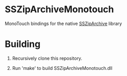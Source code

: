 SSZipArchiveMonotouch
====================

MonoTouch bindings for the native [SSZipArchive](https://github.com/soffes/ssziparchive)
library

Building
========

1) Recursively clone this repository.

2) Run 'make' to build SSZipArchiveMonotouch.dll
